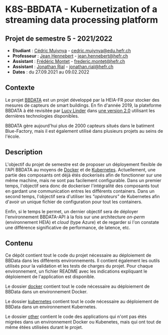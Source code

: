 K8S-BBDATA - Kubernetization of a streaming data processing platform
==========

Projet de semestre 5 - 2021/2022
---------------

- **Etudiant** : [Cédric Mujynya](https://github.com/bukibarak) - cedric.mujynya@edu.hefr.ch
- **Professeur** : [Jean Hennebert](https://github.com/henneber) - jean.hennebert@hefr.ch
- **Assistant** : [Frédéric Montet](https://github.com/fredmontet) - frederic.montet@hefr.ch
- **Assistant** : [Jonathan Rial](https://github.com/JRial95) - jonathan.rial@hefr.ch
- **Dates** : du 27.09.2021 au 09.02.2022


Contexte
--------

Le projet [BBDATA](https://icosys.ch/bbdata) est un projet développé par la HEIA-FR pour stocker des mesures de capteurs de smart buildings. En fin d'année 2019, la plateforme BBDATA à été revisitée par [Lucy Linder](https://github.com/derlin) dans [une version 2.0](https://github.com/big-building-data) utilisant les dernières technologies disponibles. 

BBDATA gère aujourd'hui plus de 2000 capteurs situés dans le batiment Blue-Factory, mais il est également utilisé dans plusieurs projets au seins de l'école.

Description
-----------

L'objectif du projet de semestre est de proposer un déployement flexible de l'API BBDATA au moyens de [Docker](https://www.docker.com/) et de [Kubernetes](https://kubernetes.io/fr/). Actuellement, une partie des composants ont déjà étés dockerisés afin de fonctionner sur une même machine, mais ne sont pas facilement configurable. 
Dans un premier temps, l'objectif sera donc de dockeriser l'intégralité des composants tout en gardant une communication entres les différents containers. Dans un second temps, l'objectif sera d'utiliser les _"opérateurs"_ de Kubernetes afin d'avoir un unique fichier de configuration pour tout les containers.

Enfin, si le temps le permet, un dernier objectif sera de déployer l'environnement BBDATA-API à la fois sur une architecture _on-perm_ (environnement HEIA) et _cloud_ (type Azure) et de regarder si l'on constate une différence significative de performance, de latence, etc.


Contenu
-------

Ce dépôt contient tout le code du projet nécessaire au déploiement de BBData dans les différents environnements. Il contient également les outils utilisés pour la validation et les tests de charges du projet. Pour chaque environnement, un fichier README avec les indications expliquant le déploiement de l'application est disponible.

Le dossier [docker](./docker) contient tout le code nécessaire au déploiement de BBData dans un environnement Docker.

Le dossier [kubernetes](./kubernetes) contient tout le code nécessaire au déploiement de BBData dans un environnement Kubernetes.

Le dossier [other](./other) contient le code des applications qui n'ont pas étés migrées dans un environnement Docker ou Kubenetes, mais qui ont tout de même étées utilisées durant le projet.